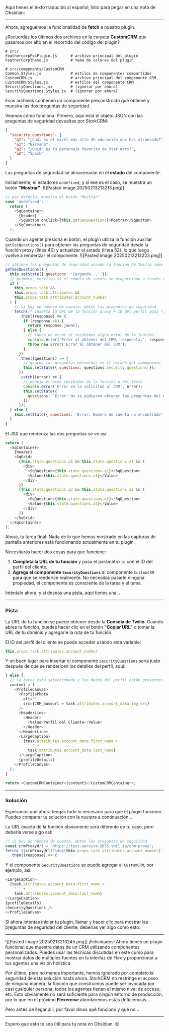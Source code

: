 Aquí tienes el texto traducido al español, listo para pegar en una nota de Obsidian:

---

Ahora, agreguemos la funcionalidad de **fetch** a nuestro plugin.

¿Recuerdas los últimos dos archivos en la carpeta **CustomCRM** que pasamos por alto en el recorrido del código del plugin?

```
# src/
FeathercorpFx4Plugin.js      # archivo principal del plugin
FeatherCorpTheme.js          # tema de colores del plugin

# src/components/CustomCRM
Common.Styles.js             # estilos de componentes compartidos
CustomCRM.js                 # archivo principal del componente CRM
CustomCRM.Styles.js          # estilos del componente CRM
SecurityQuestions.jsx        # (ignorar por ahora)
SecurityQuestions.Styles.js  # (ignorar por ahora)
```

Esos archivos contienen un componente preconstruido que obtiene y muestra las dos preguntas de seguridad.

Veamos cómo funciona. Primero, aquí está el objeto JSON con las preguntas de seguridad devueltas por StorkCRM:

```json
{
  "security_questions": {
    "q1": "¿Cuál es el nivel más alto de educación que has alcanzado?",
    "a1": "Nirvana",
    "q2": "¿Quién es tu personaje favorito de Star Wars?",
    "a2": "Spock"
  }
}
```

Las preguntas de seguridad se almacenarán en el **estado** del componente.

Inicialmente, el estado es `undefined`, y si ese es el caso, se muestra un botón **"Mostrar"**:
![[Pasted image 20250213213213.png]]
```javascript
// por defecto, muestra el botón "Mostrar"
case 'undefined':
  return (
    <SqContainer>
      {header}
      <SqButton onClick={this.getSecQuestions}>Mostrar</SqButton>
    </SqContainer>
  );
```

Cuando un agente presiona el botón, el plugin utiliza la función auxiliar `getSecQuestions()` para obtener las preguntas de seguridad desde la función proxy (línea 40) y actualizar el estado (línea 52), lo que luego vuelve a renderizar el componente.
![[Pasted image 20250213213223.png]]
```javascript
// obtiene las preguntas de seguridad usando la función de Twilio como proxy
getSecQuestions() {
  this.setState({ questions: 'Cargando...' });
  // primero, verifica si el número de cuenta se proporciona a través de los atributos de la tarea
  if (
    this.props.task &&
    this.props.task.attributes &&
    this.props.task.attributes.account_number
  ) {
    // si hay un número de cuenta, obtén las preguntas de seguridad
    fetch(/* inserta la URL de la función proxy + ID del perfil aquí */)
      .then((response) => {
        if (response.ok) {
          return response.json();
        } else {
          // lanza un error si recibimos algún error de la función
          console.error('Error al obtener del CRM, respuesta:', response);
          throw new Error('Error al obtener del CRM');
        }
      })
      .then((questions) => {
        // guarda las preguntas obtenidas en el estado del componente
        this.setState({ questions: questions.security_questions });
      })
      .catch((error) => {
        // maneja errores recibidos de la función o del fetch
        console.error('Error en la solicitud al CRM', error);
        this.setState({
          questions: `Error: No se pudieron obtener las preguntas del CRM.`
        });
      });
  } else {
    this.setState({ questions: 'Error: Número de cuenta no encontrado' });
  }
}
```

El JSX que renderiza las dos preguntas se ve así:

```javascript
return (
  <SqContainer>
    {header}
    <SqGrid>
      {this.state.questions.q1 && this.state.questions.a1 && (
        <div>
          <SqQuestion>{this.state.questions.q1}</SqQuestion>
          <Value>{this.state.questions.a1}</Value>
        </div>
      )}
      {this.state.questions.q2 && this.state.questions.a2 && (
        <div>
          <SqQuestion>{this.state.questions.q2}</SqQuestion>
          <Value>{this.state.questions.a2}</Value>
        </div>
      )}
    </SqGrid>
  </SqContainer>
);
```

Ahora, tu tarea final. Nada de lo que hemos mostrado en las capturas de pantalla anteriores está funcionando actualmente en tu plugin.

Necesitarás hacer dos cosas para que funcione:

1. **Completa la URL de tu función** y pasa el parámetro `id` con el ID del perfil del cliente.
2. **Agrega el componente `SecurityQuestions`** al componente `CustomCRM` para que se renderice realmente. No necesitas pasarle ninguna propiedad, el componente es consciente de la tarea y el tema.

Inténtalo ahora, y si deseas una pista, aquí tienes una...

---

### Pista

La URL de tu función se puede obtener desde la **Consola de Twilio**. Cuando abres tu función, puedes hacer clic en el botón **"Copiar URL"** o tomar la URL de tu dominio y agregarle la ruta de tu función.

El ID del perfil del cliente se puede acceder usando esta variable:

```javascript
this.props.task.attributes.account_number
```

Y un buen lugar para insertar el componente `SecurityQuestions` sería justo después de que se rendericen los detalles del perfil, aquí:

```javascript
} else {
  // la tarea está seleccionada y los datos del perfil están presentes
  content = (
    <ProfileCanvas>
      <ProfilePhoto
        alt=""
        src={CRM_baseurl + task.attributes.account_data.img_src}
      />
      <HeaderLine>
        <Header>
          <Value>Perfil del Cliente</Value>
        </Header>
      </HeaderLine>
      <LargeCaption>
        {task.attributes.account_data.first_name +
          ' ' +
          task.attributes.account_data.last_name}
      </LargeCaption>
      {profileDetails}
    </ProfileCanvas>
  );
}

return <CustomCRMContainer>{content}</CustomCRMContainer>;
```

---

### Solución

Esperamos que ahora tengas todo lo necesario para que el plugin funcione. Puedes comparar tu solución con la nuestra a continuación...

La URL exacta de la función obviamente será diferente en tu caso, pero debería verse algo así:

```javascript
// si hay un número de cuenta, obtén las preguntas de seguridad
const crmProxyUrl = 'https://test-service-2655.twil.io/crm-proxy';
fetch(`${crmProxyUrl}?id=${this.props.task.attributes.account_number}`)
  .then((response) => {
```

Y el componente `SecurityQuestions` se puede agregar al `CustomCRM`, por ejemplo, así:

```javascript
<LargeCaption>
  {task.attributes.account_data.first_name +
    ' ' +
    task.attributes.account_data.last_name}
</LargeCaption>
{profileDetails}
<SecurityQuestions />
</ProfileCanvas>
```

Si ahora intentas iniciar tu plugin, llamar y hacer clic para mostrar las preguntas de seguridad del cliente, deberías ver algo como esto:

---
![[Pasted image 20250213213245.png]]
¡Felicidades! Ahora tienes un plugin funcional que muestra datos de un CRM utilizando componentes personalizados. Puedes usar las técnicas discutidas en este curso para mostrar datos de múltiples fuentes en la interfaz de Flex y proporcionar a tus agentes una visión holística.

Por último, pero no menos importante, hemos ignorado por completo la seguridad de esta solución hasta ahora. StorkCRM no restringe el acceso de ninguna manera, la función que construimos puede ser invocada por casi cualquier persona, todos los agentes tienen el mismo nivel de acceso, etc. Esto obviamente no será suficiente para ningún entorno de producción, por lo que en el próximo **Flexercise** abordaremos estas deficiencias.

Pero antes de llegar allí, por favor dinos qué funcionó y qué no...

---

Espero que esto te sea útil para tu nota en Obsidian. 😊